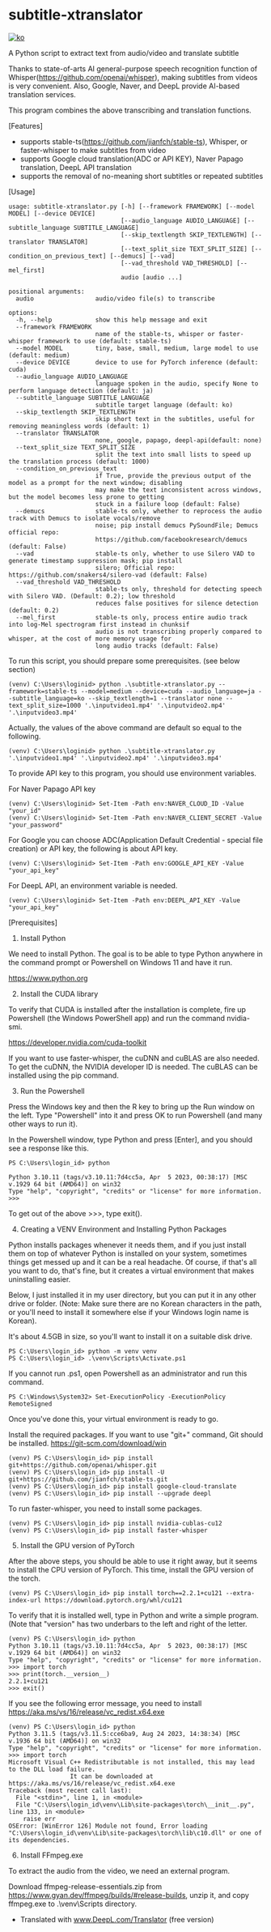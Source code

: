 # subtitle-xtranslator
[![ko](https://img.shields.io/badge/lang-ko-red.svg)](https://github.com/sevengivings/subtitle-xtranslator/blob/main/README.md)

A Python script to extract text from audio/video and translate subtitle

Thanks to state-of-arts AI general-purpose speech recognition function of Whisper(https://github.com/openai/whisper), making subtitles from videos is very convenient. Also, Google, Naver, and DeepL provide AI-based translation services.

This program combines the above transcribing and translation functions. 

[Features] 

- supports stable-ts(https://github.com/jianfch/stable-ts), Whisper, or faster-whisper to make subtitles from video
- supports Google cloud translation(ADC or API KEY), Naver Papago translation, DeepL API translation
- supports the removal of no-meaning short subtitles or repeated subtitles

[Usage] 

```
usage: subtitle-xtranslator.py [-h] [--framework FRAMEWORK] [--model MODEL] [--device DEVICE]
                               [--audio_language AUDIO_LANGUAGE] [--subtitle_language SUBTITLE_LANGUAGE]
                               [--skip_textlength SKIP_TEXTLENGTH] [--translator TRANSLATOR]
                               [--text_split_size TEXT_SPLIT_SIZE] [--condition_on_previous_text] [--demucs] [--vad]
                               [--vad_threshold VAD_THRESHOLD] [--mel_first]
                               audio [audio ...]

positional arguments:
  audio                 audio/video file(s) to transcribe

options:
  -h, --help            show this help message and exit
  --framework FRAMEWORK
                        name of the stable-ts, whisper or faster-whisper framework to use (default: stable-ts)
  --model MODEL         tiny, base, small, medium, large model to use (default: medium)
  --device DEVICE       device to use for PyTorch inference (default: cuda)
  --audio_language AUDIO_LANGUAGE
                        language spoken in the audio, specify None to perform language detection (default: ja)
  --subtitle_language SUBTITLE_LANGUAGE
                        subtitle target language (default: ko)
  --skip_textlength SKIP_TEXTLENGTH
                        skip short text in the subtitles, useful for removing meaningless words (default: 1)
  --translator TRANSLATOR
                        none, google, papago, deepl-api(default: none)
  --text_split_size TEXT_SPLIT_SIZE
                        split the text into small lists to speed up the translation process (default: 1000)
  --condition_on_previous_text
                        if True, provide the previous output of the model as a prompt for the next window; disabling
                        may make the text inconsistent across windows, but the model becomes less prone to getting
                        stuck in a failure loop (default: False)
  --demucs              stable-ts only, whether to reprocess the audio track with Demucs to isolate vocals/remove
                        noise; pip install demucs PySoundFile; Demucs official repo:
                        https://github.com/facebookresearch/demucs (default: False)
  --vad                 stable-ts only, whether to use Silero VAD to generate timestamp suppression mask; pip install
                        silero; Official repo: https://github.com/snakers4/silero-vad (default: False)
  --vad_threshold VAD_THRESHOLD
                        stable-ts only, threshold for detecting speech with Silero VAD. (Default: 0.2); low threshold
                        reduces false positives for silence detection (default: 0.2)
  --mel_first           stable-ts only, process entire audio track into log-Mel spectrogram first instead in chunksif
                        audio is not transcribing properly compared to whisper, at the cost of more memory usage for
                        long audio tracks (default: False)
```


To run this script, you should prepare some prerequisites. (see below section) 
```
(venv) C:\Users\loginid> python .\subtitle-xtranslator.py --framework=stable-ts --model=medium --device=cuda --audio_language=ja --subtitle_language=ko --skip_textlength=1 --translator none --text_split_size=1000 '.\inputvideo1.mp4' '.\inputvideo2.mp4' '.\inputvideo3.mp4'
```

Actually, the values of the above command are default so equal to the following. 
```
(venv) C:\Users\loginid> python .\subtitle-xtranslator.py '.\inputvideo1.mp4' '.\inputvideo2.mp4' '.\inputvideo3.mp4'
```

To provide API key to this program, you should use environment variables. 

For Naver Papago API key 
```
(venv) C:\Users\loginid> Set-Item -Path env:NAVER_CLOUD_ID -Value "your_id" 
(venv) C:\Users\loginid> Set-Item -Path env:NAVER_CLIENT_SECRET -Value "your_password"
```

For Google you can choose ADC(Application Default Credential - special file creation) or API key, the following is about API key. 

```
(venv) C:\Users\loginid> Set-Item -Path env:GOOGLE_API_KEY -Value "your_api_key"
```

For DeepL API, an environment variable is needed. 

```
(venv) C:\Users\loginid> Set-Item -Path env:DEEPL_API_KEY -Value "your_api_key"
```

[Prerequisites] 

1. Install Python

We need to install Python. The goal is to be able to type Python anywhere in the command prompt or Powershell on Windows 11 and have it run.

https://www.python.org

2. Install the CUDA library 

To verify that CUDA is installed after the installation is complete, fire up Powershell (the Windows PowerShell app) and run the command nvidia-smi.

https://developer.nvidia.com/cuda-toolkit

If you want to use faster-whisper, the cuDNN and cuBLAS are also needed. To get the cuDNN, the NVIDIA developer ID is needed. The cuBLAS can be installed using the pip command.   

3. Run the Powershell

Press the Windows key and then the R key to bring up the Run window on the left. Type "Powershell" into it and press OK to run Powershell (and many other ways to run it).

In the Powershell window, type Python and press [Enter], and you should see a response like this.

```
PS C:\Users\login_id> python

Python 3.10.11 (tags/v3.10.11:7d4cc5a, Apr  5 2023, 00:38:17) [MSC v.1929 64 bit (AMD64)] on win32
Type "help", "copyright", "credits" or "license" for more information.
>>>
```

To get out of the above >>>, type exit().

4. Creating a VENV Environment and Installing Python Packages

Python installs packages whenever it needs them, and if you just install them on top of whatever Python is installed on your system, sometimes things get messed up and it can be a real headache. Of course, if that's all you want to do, that's fine, but it creates a virtual environment that makes uninstalling easier.

Below, I just installed it in my user directory, but you can put it in any other drive or folder. (Note: Make sure there are no Korean characters in the path, or you'll need to install it somewhere else if your Windows login name is Korean).

It's about 4.5GB in size, so you'll want to install it on a suitable disk drive.

```
PS C:\Users\login_id> python -m venv venv 
PS C:\Users\login_id> .\venv\Scripts\Activate.ps1
```

If you cannot run .ps1, open Powershell as an administrator and run this command. 

```
PS C:\Windows\System32> Set-ExecutionPolicy -ExecutionPolicy RemoteSigned
```

Once you've done this, your virtual environment is ready to go. 

Install the required packages. If you want to use "git+" command, Git should be installed. https://git-scm.com/download/win 

```
(venv) PS C:\Users\login_id> pip install git+https://github.com/openai/whisper.git
(venv) PS C:\Users\login_id> pip install -U git+https://github.com/jianfch/stable-ts.git
(venv) PS C:\Users\login_id> pip install google-cloud-translate
(venv) PS C:\Users\login_id> pip install --upgrade deepl
```

To run faster-whisper, you need to install some packages. 

```
(venv) PS C:\Users\login_id> pip install nvidia-cublas-cu12
(venv) PS C:\Users\login_id> pip install faster-whisper
```

5. Install the GPU version of PyTorch

After the above steps, you should be able to use it right away, but it seems to install the CPU version of PyTorch. This time, install the GPU version of the torch.

```
(venv) PS C:\Users\login_id> pip install torch==2.2.1+cu121 --extra-index-url https://download.pytorch.org/whl/cu121
```

To verify that it is installed well, type in Python and write a simple program. (Note that "version" has two underbars to the left and right of the letter.

```
(venv) PS C:\Users\login_id> python
Python 3.10.11 (tags/v3.10.11:7d4cc5a, Apr  5 2023, 00:38:17) [MSC v.1929 64 bit (AMD64)] on win32
Type "help", "copyright", "credits" or "license" for more information.
>>> import torch
>>> print(torch.__version__)
2.2.1+cu121
>>> exit()
```

If you see the following error message, you need to install https://aka.ms/vs/16/release/vc_redist.x64.exe 

```
(venv) PS C:\Users\login_id> python
Python 3.11.5 (tags/v3.11.5:cce6ba9, Aug 24 2023, 14:38:34) [MSC v.1936 64 bit (AMD64)] on win32
Type "help", "copyright", "credits" or "license" for more information.
>>> import torch
Microsoft Visual C++ Redistributable is not installed, this may lead to the DLL load failure.
                 It can be downloaded at https://aka.ms/vs/16/release/vc_redist.x64.exe
Traceback (most recent call last):
  File "<stdin>", line 1, in <module>
  File "C:\Users\login_id\venv\Lib\site-packages\torch\__init__.py", line 133, in <module>
    raise err
OSError: [WinError 126] Module not found, Error loading "C:\Users\login_id\venv\Lib\site-packages\torch\lib\c10.dll" or one of its dependencies.
```

6. Install FFmpeg.exe  

To extract the audio from the video, we need an external program.

Download ffmpeg-release-essentials.zip from https://www.gyan.dev/ffmpeg/builds/#release-builds, unzip it, and copy ffmpeg.exe to .\venv\Scripts directory. 

* Translated with www.DeepL.com/Translator (free version)
